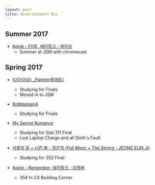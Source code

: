```yaml
---
layout: post
title: Entertainment Mix
---
```


## Summer 2017

- [Apink - FIVE, 에이핑크 - 파이브](https://www.youtube.com/watch?v=VWxhicWSzBY)
	- Summer at JSM with chromecast

## Spring 2017

- [IU(아이유) _Palette(팔레트)](https://www.youtube.com/watch?v=b4tIl9b6Rno)
	- Studying for Finals
	- Moved in to JSM

- [Bolbbalgan4](https://www.youtube.com/watch?v=Rv_DBocf_LU)
	- Studying for Finals
- [My Secret Romance](https://www.facebook.com/DramaFever/videos/10154486850586961/?autoplay_reason=all_page_organic_allowed&video_container_type=0&video_creator_product_type=0&app_id=138104159699759&live_video_guests=0)
	- Studying for Stat 311 Final
	- Lost Laptop Charge and all Sloth's Fault
- [서울의 달 + 너란 봄 - 정은지 (Full Moon + The Spring - JEONG EUN JI)](https://www.youtube.com/watch?v=i7WFsXR56D0)
	- Studying for 352 Final

- [Apink - Remember, 에이핑크 - 리멤버](https://www.youtube.com/watch?v=NK-_tEtGJBU)
	- 354 In CS Building Corner



